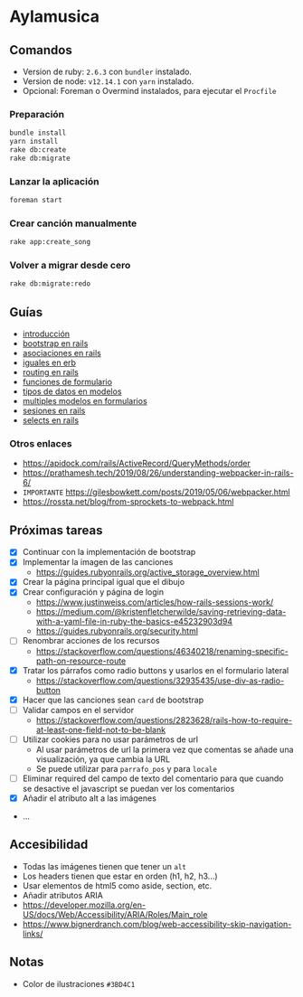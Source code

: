 # Aylamusica

## Comandos

- Version de ruby: `2.6.3` con `bundler` instalado.
- Version de node: `v12.14.1` con `yarn` instalado.
- Opcional: Foreman o Overmind instalados, para ejecutar el `Procfile`

### Preparación

```bash
bundle install
yarn install
rake db:create
rake db:migrate
```

### Lanzar la aplicación

```bash
foreman start
```

### Crear canción manualmente

```bash
rake app:create_song
```
  
### Volver a migrar desde cero
    
```bash
rake db:migrate:redo
```

## Guías

- [introducción](https://guides.rubyonrails.org/getting_started.html)
- [bootstrap en rails](https://www.digitalocean.com/community/tutorials/how-to-add-bootstrap-to-a-ruby-on-rails-application)
- [asociaciones en rails](https://guides.rubyonrails.org/association_basics.html)
- [iguales en erb](https://stackoverflow.com/questions/3952403/without-equal-in-ruby-erb-means)
- [routing en rails](https://guides.rubyonrails.org/routing.html)
- [funciones de formulario](https://guides.rubyonrails.org/form_helpers.html)
- [tipos de datos en modelos](https://api.rubyonrails.org/v6.0.2.1/classes/ActiveRecord/ConnectionAdapters/SchemaStatements.html#method-i-add_column)
- [multiples modelos en formularios](https://stackoverflow.com/questions/32884412/how-to-handle-multiple-models-in-one-rails-form)
- [sesiones en rails](https://guides.rubyonrails.org/security.html)
- [selects en rails](https://guides.rubyonrails.org/form_helpers.html#select-boxes-for-dealing-with-model-objects)

### Otros enlaces
- https://apidock.com/rails/ActiveRecord/QueryMethods/order
- https://prathamesh.tech/2019/08/26/understanding-webpacker-in-rails-6/
- `IMPORTANTE` https://gilesbowkett.com/posts/2019/05/06/webpacker.html
- https://rossta.net/blog/from-sprockets-to-webpack.html

## Próximas tareas
- [x] Continuar con la implementación de bootstrap
- [x] Implementar la imagen de las canciones
  - https://guides.rubyonrails.org/active_storage_overview.html
- [x] Crear la página principal igual que el dibujo
- [x] Crear configuración y página de login
    - https://www.justinweiss.com/articles/how-rails-sessions-work/
    - https://medium.com/@kristenfletcherwilde/saving-retrieving-data-with-a-yaml-file-in-ruby-the-basics-e45232903d94
    - https://guides.rubyonrails.org/security.html
- [ ] Renombrar acciones de los recursos
    - https://stackoverflow.com/questions/46340218/renaming-specific-path-on-resource-route
- [x] Tratar los párrafos como radio buttons y usarlos en el formulario lateral
    - https://stackoverflow.com/questions/32935435/use-div-as-radio-button
- [x] Hacer que las canciones sean `card` de bootstrap
- [ ] Validar campos en el servidor
    - https://stackoverflow.com/questions/2823628/rails-how-to-require-at-least-one-field-not-to-be-blank 
- [ ] Utilizar cookies para no usar parámetros de url
    - Al usar parámetros de url la primera vez que comentas se añade una visualización, ya que cambia la URL
    - Se puede utilizar para `parrafo_pos` y para `locale`
- [ ] Eliminar required del campo de texto del comentario para que cuando se desactive el javascript se puedan 
      ver los comentarios
- [x] Añadir el atributo alt a las imágenes
- ...

## Accesibilidad

- Todas las imágenes tienen que tener un `alt`
- Los headers tienen que estar en orden (h1, h2, h3...)
- Usar elementos de html5 como aside, section, etc.
- Añadir atributos ARIA
- https://developer.mozilla.org/en-US/docs/Web/Accessibility/ARIA/Roles/Main_role
- https://www.bignerdranch.com/blog/web-accessibility-skip-navigation-links/

## Notas

- Color de ilustraciones `#3BD4C1`